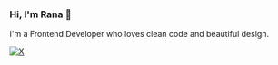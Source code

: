 ### Hi, I'm Rana 👋

I'm a Frontend Developer who loves clean code and beautiful design.

[![X](https://img.shields.io/badge/--000000?style=for-the-badge&logo=x&logoColor=white)](https://x.com/ranaAlAll)
